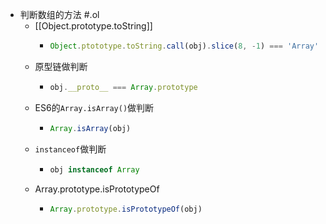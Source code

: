 - 判断数组的方法 #.ol
	- [[Object.prototype.toString]]
		- ```js
		  Object.ptototype.toString.call(obj).slice(8, -1) === 'Array'
		  ```
	- 原型链做判断
		- ```js
		  obj.__proto__ === Array.prototype
		  ```
	- ES6的`Array.isArray()`做判断
		- ```js
		  Array.isArray(obj)
		  ```
	- `instanceof`做判断
		- ```js
		  obj instanceof Array
		  ```
	- Array.prototype.isPrototypeOf
		- ```js
		  Array.prototype.isPrototypeOf(obj)
		  ```